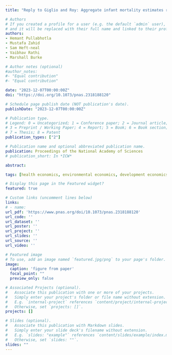 ```yaml
---
title: "Reply to Giglio and Roy: Aggregate infant mortality estimates robust to choice of burned area product"

# Authors
# If you created a profile for a user (e.g. the default `admin` user), write the username (folder name) here 
# and it will be replaced with their full name and linked to their profile.
authors:
- Hemant Pullabhotla 
- Mustafa Zahid
- Sam Heft-neal
- Vaibhav Rathi
- Marshall Burke

# Author notes (optional)
#author_notes:
#- "Equal contribution"
#- "Equal contribution"

date: "2023-12-07T00:00:00Z"
doi: "https://doi.org/10.1073/pnas.2318188120"

# Schedule page publish date (NOT publication's date).
publishDate: "2023-12-07T00:00:00Z"

# Publication type.
# Legend: 0 = Uncategorized; 1 = Conference paper; 2 = Journal article;
# 3 = Preprint / Working Paper; 4 = Report; 5 = Book; 6 = Book section;
# 7 = Thesis; 8 = Patent
publication_types: ["2"]

# Publication name and optional abbreviated publication name.
publication: Proceedings of the National Academy of Sciences
# publication_short: In *ICW*

abstract: 

tags: [health economics, environmental economics, development economics, air pollution, infant mortality]

# Display this page in the Featured widget?
featured: true

# Custom links (uncomment lines below)
links:
# - name: 
url_pdf: 'https://www.pnas.org/doi/10.1073/pnas.2318188120'
url_code: ''
url_dataset: ''
url_poster: ''
url_project: ''
url_slides: ''
url_source: ''
url_video: ''

# Featured image
# To use, add an image named `featured.jpg/png` to your page's folder. 
image:
  caption: 'figure from paper'
  focal_point: ""
  preview_only: false

# Associated Projects (optional).
#   Associate this publication with one or more of your projects.
#   Simply enter your project's folder or file name without extension.
#   E.g. `internal-project` references `content/project/internal-project/index.md`.
#   Otherwise, set `projects: []`.
projects: []

# Slides (optional).
#   Associate this publication with Markdown slides.
#   Simply enter your slide deck's filename without extension.
#   E.g. `slides: "example"` references `content/slides/example/index.md`.
#   Otherwise, set `slides: ""`.
slides: ""
---
```


